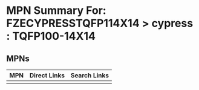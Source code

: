 



# MPN Summary For: FZECYPRESSTQFP114X14 > cypress : TQFP100-14X14

## MPNs
  

|MPN|Direct Links|Search Links|
| :--- | :--- | :--- |
||||
